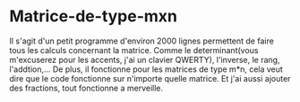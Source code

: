 # Matrice-de-type-mxn

Il s'agit d'un petit programme d'environ 2000 lignes permettent de faire tous les calculs concernant la matrice.
Comme le determinant(vous m'excuserez pour les accents, j'ai un clavier QWERTY), l'inverse, le rang, l'addtion,...
De plus, il fonctionne pour les matrices de type m*n, cela veut dire que le code fonctionne sur n'importe quelle matrice.
Et j'ai aussi ajouter des fractions, tout fonctionne a merveille.
